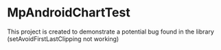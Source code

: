 MpAndroidChartTest
==================

This project is created to demonstrate a potential bug found in the library (setAvoidFirstLastClipping not working)
